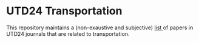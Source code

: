 # UTD24 Transportation

This repository maintains a (non-exaustive and subjective) <a href="paper_list.md"> list </a> of papers in UTD24 journals that are related to transportation.
